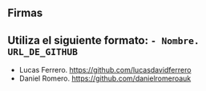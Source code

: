## Firmas
Utiliza el siguiente formato: `- Nombre. URL_DE_GITHUB`
---
- Lucas Ferrero. https://github.com/lucasdavidferrero
- Daniel Romero. https://github.com/danielromeroauk
